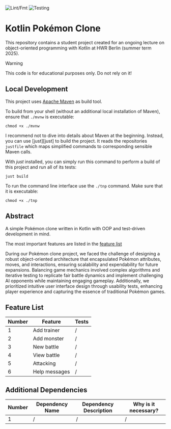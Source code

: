 ![Lint/Fmt](https://github.com/ziblic/hwr-oop-project-gruppe-3/actions/workflows/lint_and_format_kt.yml/badge.svg?branch=main)
![Testing](https://github.com/ziblic/hwr-oop-project-gruppe-3/actions/workflows/test.yml/badge.svg?branch=main)

# Kotlin Pokémon Clone

This repository contains a student project created for an ongoing lecture on object-oriented
programming with Kotlin at HWR Berlin (summer term 2025).

> [!WARNING]
> This code is for educational purposes only. Do not rely on it!

## Local Development

This project uses [Apache Maven](https://maven.apache.org/) as build tool.

To build from your shell (without an additional local installation of Maven), ensure that `./mvnw`
is executable:

```
chmod +x ./mvnw
```

I recommend not to dive into details about Maven at the beginning.
Instead, you can use [just][just] to build the project.
It reads the repositories `justfile` which maps simplified commands to corresponding sensible Maven
calls.

With _just_ installed, you can simply run this command to perform a build of this project and run
all of its tests:

```
just build
```

To run the command line interface use the `./tnp` command. Make sure that it is executable:

```
chmod +x ./tnp
```

## Abstract

A simple Pokémon clone written in Kotlin with OOP and test-driven development in mind.

The most important features are listed in the [feature list](#feature-list)

During our Pokémon clone project, we faced the challenge of designing a robust object-oriented architecture that encapsulated Pokémon attributes, moves, and interactions, ensuring scalability and expendability for future expansions.
Balancing game mechanics involved complex algorithms and iterative testing to replicate fair battle dynamics and implement challenging AI opponents while maintaining engaging gameplay.
Additionally, we prioritized intuitive user interface design through usability tests, enhancing player experience and capturing the essence of traditional Pokémon games.


## Feature List

| Number |    Feature    | Tests |
|--------|---------------|-------|
| 1      | Add trainer   | /     |
| 2      | Add monster   | /     |
| 3      | New battle    | /     |
| 4      | View battle   | /     |
| 5      | Attacking     | /     |
| 6      | Help messages | /     |

## Additional Dependencies

| Number | Dependency Name | Dependency Description | Why is it necessary? |
|--------|-----------------|------------------------|----------------------|
| 1      | /               | /                      | /                    |
